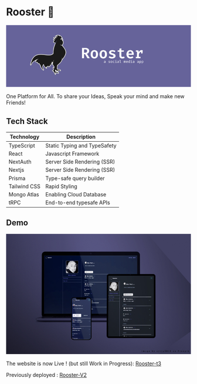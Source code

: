 # Rooster :rooster:

![Alt text](/screenshots/Rooster%20Header.jpg)

One Platform for All. To share your Ideas, Speak your mind and make new Friends!

## Tech Stack

| Technology  | Description                  |
| ----------- | ---------------------------- |
| TypeScript  | Static Typing and TypeSafety |
| React       | Javascript Framework         |
| NextAuth    | Server Side Rendering (SSR)  |
| Nextjs      | Server Side Rendering (SSR)  |
| Prisma      | Type-safe query builder      |
| Tailwind CSS      | Rapid Styling                |
| Mongo Atlas | Enabling Cloud Database      |
| tRPC        | End-to-end typesafe APIs     |

## Demo

![Alt text](/screenshots/device.jpg)

The website is now Live ! (but still Work in Progress): [Rooster-t3](https://rooster-wheat.vercel.app/)

Previously deployed : [Rooster-V2](https://rooster-react.netlify.app/)
